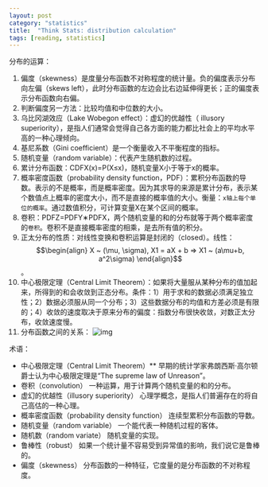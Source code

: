 ```yaml
---
layout: post
category: "statistics"
title:  "Think Stats: distribution calculation"
tags: [reading, statistics]
---
```


<script type="text/javascript" async
  src="https://cdn.mathjax.org/mathjax/latest/MathJax.js?config=TeX-MML-AM_CHTML">
</script>

分布的运算：

1. 偏度（skewness）是度量分布函数不对称程度的统计量。负的偏度表示分布向左偏（skews left），此时分布函数的左边会比右边延伸得更长；正的偏度表示分布函数向右偏。
2. 判断偏度另一方法：比较均值和中位数的大小。
3. 乌比冈湖效应（Lake Wobegon effect）：虚幻的优越性（ illusory superiority），是指人们通常会觉得自己各方面的能力都比社会上的平均水平高的一种心理倾向。
4. 基尼系数（Gini coefficient）是一个衡量收入不平衡程度的指标。
5. 随机变量（random variable）：代表产生随机数的过程。
6. 累计分布函数：CDFX(x)=P(X≤x)，随机变量X小于等于x的概率。
7. 概率密度函数（probability density function，PDF）：累积分布函数的导数。表示的不是概率，而是概率密度。因为其求导的来源是累计分布，表示某个数值点上概率的密度大小，而不是直接的概率值的大小。衡量：`x轴上每个单位的概率`。通过数值积分，可计算变量X在某个区间的概率。
8. 卷积：PDFZ=PDFY∗PDFX，两个随机变量的和的分布就等于两个概率密度的`卷积`。卷积不是直接概率密度的相乘，是去所有值的积分。
9. 正太分布的性质：对线性变换和卷积运算是封闭的（closed）。线性：$$\begin{align} X ~ (\mu, \sigma), X1 = aX + b  =>  X1 ~ (a\mu+b, a^2\sigma) \end{align}$$​​。
10. 中心极限定理（Central Limit Theorem）：如果将大量服从某种分布的值加起来，所得到的和会收敛到正态分布。条件：1）用于求和的数据必须满足独立性；2）数据必须服从同一个分布；3）这些数据分布的均值和方差必须是有限的；4）收敛的速度取决于原来分布的偏度：指数分布很快收敛，对数正太分布，收敛速度慢。
11. 分布函数之间的关系：
![img](https://jobrest.gitbooks.io/statistical-thinking/content/assets/00045.jpeg)

术语：

* 中心极限定理（Central Limit Theorem）** 早期的统计学家弗朗西斯·高尔顿爵士认为中心极限定理是“The supreme law of Unreason”。
* 卷积（convolution） 一种运算，用于计算两个随机变量的和的分布。
* 虚幻的优越性（illusory superiority） 心理学概念，是指人们普遍存在的将自己高估的一种心理。
* 概率密度函数（probability density function） 连续型累积分布函数的导数。
* 随机变量（random variable） 一个能代表一种随机过程的客体。
* 随机数（random variate） 随机变量的实现。
* 鲁棒性（robust） 如果一个统计量不容易受到异常值的影响，我们说它是鲁棒的。
* 偏度（skewness） 分布函数的一种特征，它度量的是分布函数的不对称程度。
